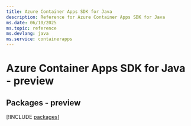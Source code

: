 ```yaml
---
title: Azure Container Apps SDK for Java
description: Reference for Azure Container Apps SDK for Java
ms.date: 06/10/2025
ms.topic: reference
ms.devlang: java
ms.service: containerapps
---
```

# Azure Container Apps SDK for Java - preview
## Packages - preview
[!INCLUDE [packages](container-apps-index.md)]